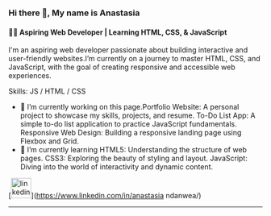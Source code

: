 ### Hi there 👋, My name is Anastasia
#### 🧑‍💻 Aspiring Web Developer | Learning HTML, CSS, & JavaScript
 I'm an aspiring web developer passionate about building interactive and user-friendly websites.I’m currently on a journey to master HTML, CSS, and JavaScript, with the goal of creating responsive and accessible web experiences.

Skills:  JS / HTML / CSS

- 🔭 I’m currently working on this page.Portfolio Website: A personal project to showcase my skills, projects, and resume. To-Do List App: A simple to-do list application to practice JavaScript fundamentals. Responsive Web Design: Building a responsive landing page using Flexbox and Grid. 
- 🌱 I’m currently learning HTML5: Understanding the structure of web pages. CSS3: Exploring the beauty of styling and layout. JavaScript: Diving into the world of interactivity and dynamic content. 


[<img src='https://cdn.jsdelivr.net/npm/simple-icons@3.0.1/icons/linkedin.svg' alt='linkedin' height='40'>](https://www.linkedin.com/in/anastasia ndanwea/)  



---


